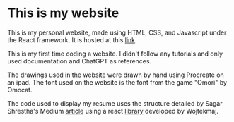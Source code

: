 # This is my website

This is my personal website, made using HTML, CSS, and Javascript under the React framework. It is hosted at this [link](https://catoywen.github.io/portfolio/).

This is my first time coding a website. I didn't follow any tutorials and only
used documentation and ChatGPT as references. 

The drawings used in the website were drawn by hand using Procreate on an ipad.
The font used on the website is the font from the game "Omori" by Omocat.

The code used to display my resume uses the structure detailed by Sagar Shrestha's
Medium [article](https://levelup.gitconnected.com/displaying-pdf-in-react-app-6e9d1fffa1a9) using a react [library](https://github.com/wojtekmaj/react-pdf) developed by Wojtekmaj.